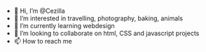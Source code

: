 - 👋 Hi, I’m @Cezilla
- 👀 I’m interested in travelling, photography, baking, animals 
- 🌱 I’m currently learning webdesign
- 💞️ I’m looking to collaborate on html, CSS and javascript projects
- 📫 How to reach me 

<!---
Cezilla/Cezilla is a ✨ special ✨ repository because its `README.md` (this file) appears on your GitHub profile.
You can click the Preview link to take a look at your changes.
--->
